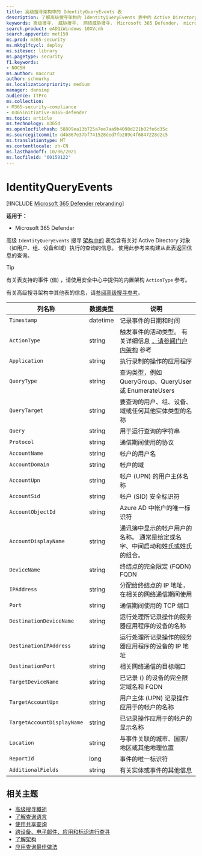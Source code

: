```yaml
---
title: 高级搜寻架构中的 IdentityQueryEvents 表
description: 了解高级搜寻架构的 IdentityQueryEvents 表中的 Active Directory 查询事件
keywords: 高级搜寻， 威胁搜寻， 网络威胁搜寻， Microsoft 365 Defender， microsoft 365， m365， 搜索， 查询， 遥测， 架构参考， kusto， 表格， 列， 数据类型， 说明， IdentityQueryEvents， Azure AD， Active Directory， Microsoft Defender for Identity， 标识， LDAP 查询
search.product: eADQiWindows 10XVcnh
search.appverid: met150
ms.prod: m365-security
ms.mktglfcycl: deploy
ms.sitesec: library
ms.pagetype: security
f1.keywords:
- NOCSH
ms.author: maccruz
author: schmurky
ms.localizationpriority: medium
manager: dansimp
audience: ITPro
ms.collection:
- M365-security-compliance
- m365initiative-m365-defender
ms.topic: article
ms.technology: m365d
ms.openlocfilehash: 58809ea13b725a7ee7aa9b4098d221b02fe6d35c
ms.sourcegitcommit: d4b867e37bf741528ded7fb289e4f6847228d2c5
ms.translationtype: MT
ms.contentlocale: zh-CN
ms.lasthandoff: 10/06/2021
ms.locfileid: "60159122"
---
```

# <a name="identityqueryevents"></a>IdentityQueryEvents

[!INCLUDE [Microsoft 365 Defender rebranding](../includes/microsoft-defender.md)]


**适用于：**
- Microsoft 365 Defender

高级 `IdentityQueryEvents` 搜寻 [架构中的](advanced-hunting-overview.md) 表包含有关对 Active Directory 对象（如用户、组、设备和域）执行的查询的信息。 使用此参考来构建从此表返回信息的查询。

>[!TIP]
> 有关表支持的事件 (值) ，请使用安全中心中提供的内置架构 `ActionType` 参考。

有关高级搜寻架构中其他表的信息，请[参阅高级搜寻参考](advanced-hunting-schema-tables.md)。

| 列名称 | 数据类型 | 说明 |
|-------------|-----------|-------------|
| `Timestamp` | datetime | 记录事件的日期和时间 |
| `ActionType` | string | 触发事件的活动类型。 有关详细信息 [，请参阅门户内架构](advanced-hunting-schema-tables.md?#get-schema-information-in-the-security-center) 参考 |
| `Application` | string | 执行录制的操作的应用程序 |
| `QueryType` | string | 查询类型，例如 QueryGroup、QueryUser 或 EnumerateUsers |
| `QueryTarget` | string | 要查询的用户、组、设备、域或任何其他实体类型的名称 |
| `Query` | string | 用于运行查询的字符串 |
| `Protocol` | string | 通信期间使用的协议 |
| `AccountName` | string | 帐户的用户名 |
| `AccountDomain` | string | 帐户的域 |
| `AccountUpn` | string | 帐户 (UPN) 的用户主体名称 |
| `AccountSid` | string | 帐户 (SID) 安全标识符 |
| `AccountObjectId` | string | Azure AD 中帐户的唯一标识符 |
| `AccountDisplayName` | string | 通讯簿中显示的帐户用户的名称。 通常是给定或名字、中间启动和姓氏或姓氏的组合。 |
| `DeviceName` | string | 终结点的完全限定 (FQDN) FQDN |
| `IPAddress` | string | 分配给终结点的 IP 地址，在相关的网络通信期间使用 |
| `Port` | string | 通信期间使用的 TCP 端口 |
| `DestinationDeviceName` | string | 运行处理所记录操作的服务器应用程序的设备的名称 |
| `DestinationIPAddress` | string | 运行处理所记录操作的服务器应用程序的设备的 IP 地址 |
| `DestinationPort` | string | 相关网络通信的目标端口 |
| `TargetDeviceName` | string | 已记录 () 的设备的完全限定域名和 FQDN |
| `TargetAccountUpn` | string | 用户主体 (UPN) 记录操作应用于的帐户的名称 |
| `TargetAccountDisplayName` | string | 已记录操作应用于的帐户的显示名称 |
| `Location` | string | 与事件关联的城市、国家/地区或其他地理位置 |
| `ReportId` | long | 事件的唯一标识符 |
| `AdditionalFields` | string | 有关实体或事件的其他信息 |

## <a name="related-topics"></a>相关主题
- [高级搜寻概述](advanced-hunting-overview.md)
- [了解查询语言](advanced-hunting-query-language.md)
- [使用共享查询](advanced-hunting-shared-queries.md)
- [跨设备、电子邮件、应用和标识进行查寻](advanced-hunting-query-emails-devices.md)
- [了解架构](advanced-hunting-schema-tables.md)
- [应用查询最佳做法](advanced-hunting-best-practices.md)
